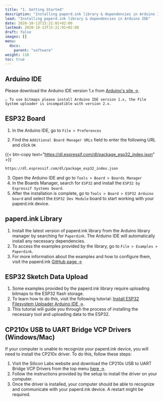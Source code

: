 ```yaml
---
title: "1. Getting Started"
description: "Installing paperd.ink library & dependencies in Arduino IDE"
lead: "Installing paperd.ink library & dependencies in Arduino IDE"
date: 2020-10-13T15:21:01+02:00
lastmod: 2020-10-13T15:21:01+02:00
draft: false
images: []
menu:
  docs:
    parent: "software"
weight: 110
toc: true
---
```


## Arduino IDE

Please download the Arduino IDE version 1.x from [Arduino's site →](https://www.arduino.cc/en/software). 

```
⚠ To use bitmaps please install Arduino IDE version 1.x, the File System uploader is incompatible with version 2.x.
```

## ESP32 Board
1. In the Arduino IDE, go to `File > Preferences`

2. Find the `Additional Board Manager URLs` field to enter the following URL and click `OK`

{{< btn-copy text="https://dl.espressif.com/dl/package_esp32_index.json" >}}
```bash
https://dl.espressif.com/dl/package_esp32_index.json
```
3. Open the Arduino IDE and go to `Tools > Board > Boards Manager` 
4. In the Boards Manager, search for `ESP32` and install the `ESP32 by Espressif Systems board`.
5. After the installation is complete, go to `Tools > Board > ESP32 Arduino board` and select the `ESP32 Dev Module` board to start working with your paperd.ink device.


## paperd.ink Library
1. Install the latest version of paperd.ink library from the Arduino library manager by searching for `Paperdink`. The Arduino IDE will automatically install any necessary dependencies.
2. To access the examples provided by the library, go to `File > Examples > Paperdink`.
3. For more information about the examples and how to configure them, visit the paperd.ink [GitHub page →](https://github.com/paperdink/PaperdInk-Library/tree/main/examples)


## ESP32 Sketch Data Upload
1. Some examples provided by the paperd.ink library require uploading bitmaps to the ESP32 flash storage.
2. To learn how to do this, visit the following tutorial: [Install ESP32 Filesystem Uploader Arduino IDE →](https://randomnerdtutorials.com/install-esp32-filesystem-uploader-arduino-ide/). 
3. This tutorial will guide you through the process of installing the necessary tool and uploading data to the ESP32.


## CP210x USB to UART Bridge VCP Drivers (Windows/Mac)

If your computer is unable to recognize your paperd.ink device, you will need to install the CP210x driver. To do this, follow these steps:

1. Visit the Silicon Labs website and download the CP210x USB to UART Bridge VCP Drivers from the top menu [here →](https://www.silabs.com/developers/usb-to-uart-bridge-vcp-drivers).
2. Follow the instructions provided by the setup to install the driver on your computer.
3. Once the driver is installed, your computer should be able to recognize and communicate with your paperd.ink device. A restart might be required.
